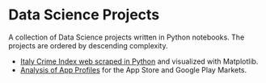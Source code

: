 # Data Science Projects

A collection of Data Science projects written in Python notebooks.
The projects are ordered by descending complexity.

- [Italy Crime Index web scraped in Python](italy_crime_index.ipynb) and visualized with Matplotlib.
- [Analysis of App Profiles](Analysis_of_App_Profiles_for_the_App_Store_and_Google_Play_Markets.ipynb) for the App Store and Google Play Markets.
